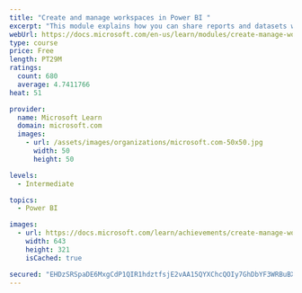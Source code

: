 ```yaml
---
title: "Create and manage workspaces in Power BI "
excerpt: "This module explains how you can share reports and datasets with your users and how to create a deployment strategy that makes sense for you and your organization. Furthermore, you will learn about data lineage in Microsoft Power BI."
webUrl: https://docs.microsoft.com/en-us/learn/modules/create-manage-workspaces-power-bi/
type: course
price: Free
length: PT29M
ratings:
  count: 680
  average: 4.7411766
heat: 51

provider:
  name: Microsoft Learn
  domain: microsoft.com
  images:
    - url: /assets/images/organizations/microsoft.com-50x50.jpg
      width: 50
      height: 50

levels:
  - Intermediate

topics:
  - Power BI

images:
  - url: https://docs.microsoft.com/learn/achievements/create-manage-workspaces-power-bi-social.png
    width: 643
    height: 321
    isCached: true

secured: "EHDzSRSpaDE6MxgCdP1QIR1hdztfsjE2vAA15QYXChcQOIy7GhDbYF3WRBuBXC/a0tw7WZ3y0a/LV5HUpkkzTTr53ZFX4QXu79BDjjkrPfhnpxhINblSOMq7J8M0VNPMBdGpnBX8G6RVIrEzS+eDiO/Qp4ebzsmA671Vns0jriSo73rYyRC/GouZktS5qXdj1Z91qjW4fKupHfwphLNUvBczaYkNmN/EntwuN+nKBfwqnm3/B1gt1EDp+jCpicyGc3FXvpLNYgmtkpCez5D7+erevcyzTXVGyVucJEBRQhjOiy7ICyWQ9l/cw2HQJ9WIWTzmDSXhHD5PmjFCAs+Y4WcZhYwshuE6ebZoWzqYeQ/1rWaM0h2cn6uqrH69iE0SM1WG4BCHgyQa1Sui4YWxgMhUHJUTsjZ1nOiX+c1yO6E=;bcjUijVJd+x4WuskJPUIkA=="
---
```


